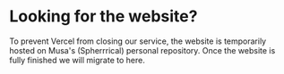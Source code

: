 # Looking for the website?

To prevent Vercel from closing our service, the website is temporarily hosted on Musa's (Spherrrical) personal repository. Once the website is fully finished we will migrate to here.
